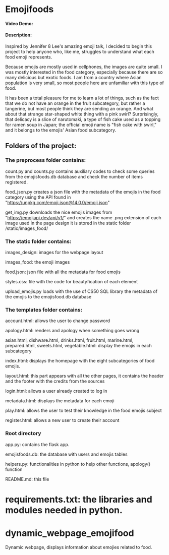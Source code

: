 # Emojifoods
#### Video Demo:
#### Description:

Inspired by Jennifer 8 Lee's amazing emoji talk, I decided to begin this project to
help anyone who, like me, struggles to understand what each food emoji represents.

Because emojis are mostly used in cellphones, the images are quite small. I was mostly
interested in the food category, especially because there are so many delicious but
exotic foods. I am from a country where Asian population is very small,
so most people here are unfamiliar with this type of food.

It has been a total pleasure for me to learn a lot of things, such as the fact that
we do not have an orange in the fruit subcategory, but rather a tangerine, but most
people think they are sending an orange. And what about that strange star-shaped white
thing with a pink swirl? Surprisingly, that delicacy is a slice of narutomaki, a type
of fish cake used as a topping for ramen soup in Japan; the official emoji name is
"fish cake with swirl," and it belongs to the emojis' Asian food subcategory.

## Folders of the project:

### The preprocess folder contains:

count.py and counts.py contains auxiliary codes to check some queries from the emojisfoods.db
database and check the number of items registered.

food_json.py creates a json file with the metadata of the emojis in the food category
using the API found in "https://unpkg.com/emoji.json@14.0.0/emoji.json"

get_img.py downloads the nice emojis images from "https://emojiapi.dev/api/v1/" and
creates the name .png extension of each image used in the page design it is stored
in the static folder /static/images_food/

### The static folder contains:

images_design: images for the webpage layout

images_food: the emoji images

food.json: json file with all the metadata for food emojis

styles.css: file with the code for beautyfication of each element

upload_emojis.py loads with the use of CS50 SQL library the metadata of the emojis to
the emojisfood.db database

### The templates folder contains:

account.html: allows the user to change password

apology.html: renders and apology when something goes wrong

asian.html, dishware.html, drinks.html, fruit.html, marine.html, prepared.html,
sweets.html, vegetable.html: display the emojis in each subcategory

index.html: displays the homepage with the eight subcategories of food emojis.

layout.html: this part appears with all the other pages, it contains the header and
the footer with the credits from the sources

login.html: allows a user already created to log in

metadata.html: displays the metadata for each emoji

play.html: allows the user to test their knowledge in the food emojis subject

register.html: allows a new user to create their account

### Root directory

app.py: contains the flask app.

emojisfoods.db: the database with users and emojis tables

helpers.py: functionalities in python to help other functions, apology() function

README.md: this file

requirements.txt: the libraries and modules needed in python.
=======
# dynamic_webpage_emojifood
Dynamic webpage, displays information about emojies related to food.

